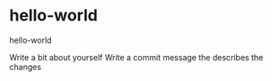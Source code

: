 # hello-world
hello-world

Write a bit about yourself
Write a commit message the describes the changes
